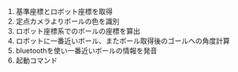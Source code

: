 1. 基準座標とロボット座標を取得
2. 定点カメラよりボールの色を識別
3. ロボット座標系でのボールの座標を算出
4. ロボットに一番近いボール、またボール取得後のゴールへの角度計算
5. bluetoothを使い一番近いボールの情報を発音
6. 起動コマンド
